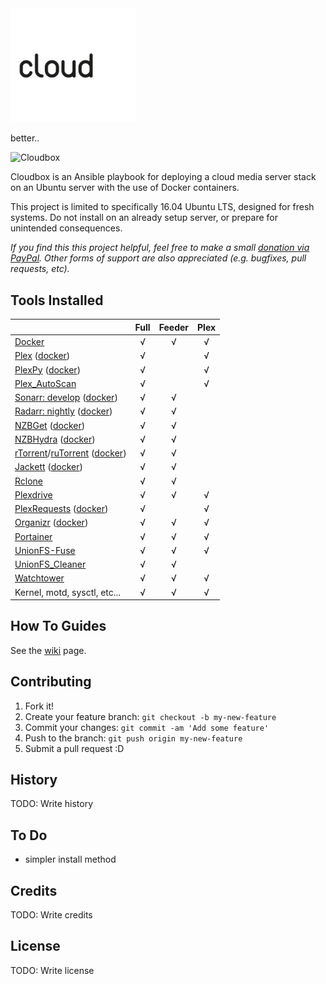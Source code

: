 <img src="cloudbox-animated.gif" loop=infinite width="200" alt="Cloudbox">

better..


<img src="https://j.gifs.com/O7OWvp.gif" loop=infinite width="200" alt="Cloudbox">

Cloudbox is an Ansible playbook for deploying a cloud media server stack on an Ubuntu server with the use of Docker containers.

This project is limited to specifically 16.04 Ubuntu LTS, designed for fresh systems. Do not install on an already setup server, or prepare for unintended consequences.

_If you find this this project helpful, feel free to make a small [donation via PayPal](https://www.paypal.me/l3uddz). Other forms of support are also appreciated (e.g. bugfixes, pull requests, etc)._

## Tools Installed


|                                                                 | Full | Feeder | Plex |
|:--------------------------------------------------------------- |:----:|:------:|:----:|
| [Docker][627bd283]                                              |  √   |   √    |  √   |
| [Plex][10952c53] ([docker][d369f92b])                           |  √   |        |  √   |
| [PlexPy][363c0adc] ([docker][cda70c13])                         |  √   |        |  √   |
| [Plex_AutoScan][96e27fd1]                                       |  √   |        |  √   |
| [Sonarr: develop][8ae81bb6] ([docker][a9b9645e])                |  √   |   √    |      |
| [Radarr: nightly][8211f62c] ([docker][a9b9645e])                |  √   |   √    |      |
| [NZBGet][2e2bad08] ([docker][a9b9645e])                         |  √   |   √    |      |
| [NZBHydra][a0cc8c46] ([docker][50ba3cbb])                       |  √   |   √    |      |
| [rTorrent][512b104c]/[ruTorrent][8d6ce857] ([docker][344a7c4b]) |  √   |   √    |      |
| [Jackett][1caa43a0] ([docker][a9b9645e])                        |  √   |   √    |      |
| [Rclone][b4cef019]                                              |  √   |   √    |      |
| [Plexdrive][0367302f]                                           |  √   |   √    |  √   |
| [PlexRequests][458fc748] ([docker][0044f8e1])                   |  √   |        |  √   |
| [Organizr][d328b256] ([docker][1e468891])                       |  √   |   √    |  √   |
| [Portainer][726e0b6f]                                           |  √   |   √    |  √   |
| [UnionFS-Fuse][6e8f308f]                                        |  √   |   √    |  √   |
| [UnionFS_Cleaner][f20acc3e]                                     |  √   |   √    |      |
| [Watchtower][a98faaaf]                                          |  √   |   √    |  √   |
| Kernel, motd, sysctl, etc...                                    |  √   |   √    |  √   |

  [627bd283]: https://www.docker.com "Docker"
  [10952c53]: https://www.plex.tv "Plex"
  [d369f92b]: https://github.com/plexinc/pms-docker "Official Docker container for Plex Media Server"
  [363c0adc]: https://github.com/JonnyWong16/plexpy "PlexPy"
  [cda70c13]: https://github.com/linuxserver/docker-plexpy "linuxserver/plexpy"
  [96e27fd1]: https://github.com/l3uddz/plex_autoscan "Plex_AutoScan"
  [8ae81bb6]: https://sonarr.tv "Sonarr"
  [8211f62c]: https://radarr.video "Radarr"
  [2e2bad08]: https://nzbget.net "NZBGet"
  [a0cc8c46]: https://github.com/theotherp/nzbhydra "NZBHydra"
  [50ba3cbb]: https://github.com/linuxserver/docker-hydra "linuxserver/hydra"
  [512b104c]: https://github.com/rakshasa/rtorrent/wiki "rTorrent"
  [8d6ce857]: https://github.com/Novik/ruTorrent "ruTorrent"
  [344a7c4b]: https://github.com/linuxserver/docker-rutorrent "linuxserver/rutorrent"
  [1caa43a0]: https://github.com/Jackett/Jackett "Jackett"
  [b4cef019]: https://rclone.org "Rclone"
  [0367302f]: https://github.com/dweidenfeld/plexdrive "Plexdrive"
  [6e8f308f]: http://manpages.ubuntu.com/manpages/zesty/man8/unionfs.8.html "UnionFS-Fuse"
  [f20acc3e]: https://github.com/l3uddz/unionfs_cleaner "UnionFS_Cleaner"
  [a98faaaf]: https://github.com/v2tec/watchtower "Watchtower"
  [458fc748]: https://github.com/lokenx/plexrequests-meteor "PlexRequests"
  [0044f8e1]: https://github.com/linuxserver/docker-plexrequests "linuxserver/plexrequests"
  [d328b256]: https://github.com/causefx/Organizr "Organizr"
  [1e468891]: https://github.com/linuxserver/docker-organizr "lsiocommunity/organizr"
  [726e0b6f]: https://portainer.io "Portainer"
  [a9b9645e]: https://github.com/hotio/docker-suitarr "hotio/suitarr"




## How To Guides

See the [wiki](https://github.com/l3uddz/cloudbox/wiki) page.

## Contributing

1. Fork it!
2. Create your feature branch: `git checkout -b my-new-feature`
3. Commit your changes: `git commit -am 'Add some feature'`
4. Push to the branch: `git push origin my-new-feature`
5. Submit a pull request :D

## History

TODO: Write history

## To Do

- simpler install method

## Credits

TODO: Write credits

## License

TODO: Write license
